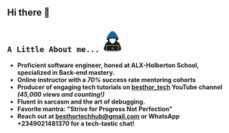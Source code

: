 ## Hi there 👋

<!--
**Phomolopp/Phomolopp** is a ✨ _special_ ✨ repository because its `README.md` (this file) appears on your GitHub profile.

Here are some ideas to get you started:

- 🔭 I’m currently working on ...
- 🌱 I’m currently learning ...
- 👯 I’m looking to collaborate on ...
- 🤔 I’m looking for help with ...
- 💬 Ask me about ...
- 📫 How to reach me: ...
- 😄 Pronouns: ...
- ⚡ Fun fact: ...
-->
## <b>`A Little About me...`</b> <picture><img src = "https://github.com/0xAbdulKhalid/0xAbdulKhalid/raw/main/assets/mdImages/about_me.gif" width = 50px></picture>
- **Proficient software engineer, honed at ALX-Holberton School, specialized in Back-end mastery.**
- **Online instructor with a ***70%*** success rate mentoring cohorts**
- **Producer of engaging tech tutorials on [besthor_tech](https://www.youtube.com/@besthor_tech/playlists) YouTube channel** ***(45,000 views and counting!)***
- **Fluent in sarcasm and the art of debugging.**
- **Favorite mantra: "Strive for Progress Not Perfection"**
- **Reach out at besthortechhub@gmail.com or WhatsApp +2349021481370 for a tech-tastic chat!**
